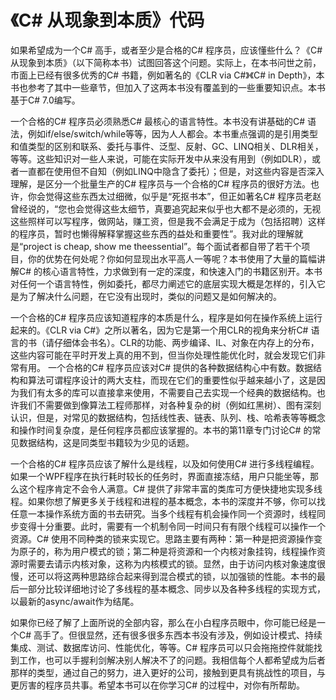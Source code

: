 # 《C# 从现象到本质》代码

如果希望成为一个C# 高手，或者至少是合格的C# 程序员，应该懂些什么？《C#从现象到本质》（以下简称本书）试图回答这个问题。实际上，在本书问世之前，市面上已经有很多优秀的C# 书籍，例如著名的《CLR via C#》《C# in Depth》，本书也参考了其中一些章节，但加入了这两本书没有覆盖到的一些重要知识点。本书基于C# 7.0编写。 

一个合格的C# 程序员必须熟悉C# 最核心的语言特性。本书没有讲基础的C# 语法，例如if/else/switch/while等等，因为人人都会。本书重点强调的是引用类型和值类型的区别和联系、委托与事件、泛型、反射、GC、LINQ相关、DLR相关，等等。这些知识对一些人来说，可能在实际开发中从来没有用到（例如DLR），或者一直都在使用但不自知（例如LINQ中隐含了委托）；但是，对这些内容是否深入理解，是区分一个批量生产的C# 程序员与一个合格的C# 程序员的很好方法。也许，你会觉得这些东西太过细微，似乎是“死抠书本”，但正如著名C# 程序员老赵曾经说的，“您也会觉得这些太细节，真要追究起来似乎也大都不是必须的，无视这些照样可以写程序，做网站，赚工资，但是我不会满足于成为（包括招聘）这样的程序员，暂时也懒得解释掌握这些东西的益处和重要性”。我对此的理解就是“project is cheap, show me theessential”。每个面试者都自带了若干个项目，你的优势在何处呢？你如何显现出水平高人一等呢？本书使用了大量的篇幅讲解C# 的核心语言特性，力求做到有一定的深度，和快速入门的书籍区别开。本书对任何一个语言特性，例如委托，都尽力阐述它的底层实现大概是怎样的，引入它是为了解决什么问题，在它没有出现时，类似的问题又是如何解决的。 

一个合格的C# 程序员应该知道程序的本质是什么，程序是如何在操作系统上运行起来的。《CLR via C#》之所以著名，因为它是第一个用CLR的视角来分析C# 语言的书（请仔细体会书名）。CLR的功能、两步编译、IL、对象在内存上的分布，这些内容可能在平时开发上真的用不到，但当你处理性能优化时，就会发现它们非常有用。 一个合格的C# 程序员应该对C# 提供的各种数据结构心中有数。数据结构和算法可谓程序设计的两大支柱，而现在它们的重要性似乎越来越小了，这是因为我们有太多的库可以直接拿来使用，不需要自己去实现一个经典的数据结构。也许我们不需要做到像算法工程师那样，对各种复杂的树（例如红黑树）、图有深刻认识，但是，对常见的数据结构，包括线性表、链表、队列、栈、哈希表等等概念和操作时间复杂度，是任何程序员都应该掌握的。本书的第11章专门讨论C# 的常见数据结构，这是同类型书籍较为少见的话题。 

一个合格的C# 程序员应该了解什么是线程，以及如何使用C# 进行多线程编程。如果一个WPF程序在执行耗时较长的任务时，界面直接冻结，用户只能坐等，那么这个程序肯定不会令人满意。C# 提供了非常丰富的类库可方便快捷地实现多线程。如果你想了解更多关于线程和进程的基本概念，本书的深度并不够，你可以找任意一本操作系统方面的书去研究。当多个线程有机会操作同一个资源时，线程同步变得十分重要。此时，需要有一个机制令同一时间只有有限个线程可以操作一个资源。C# 使用不同种类的锁来实现它。思路主要有两种：第一种是把资源操作变为原子的，称为用户模式的锁；第二种是将资源和一个内核对象挂钩，线程操作资源时需要去请示内核对象，这称为内核模式的锁。显然，由于访问内核对象速度很慢，还可以将这两种思路综合起来得到混合模式的锁，以加强锁的性能。本书的最后一部分比较详细地讨论了多线程的基本概念、同步以及各种多线程的实现方式，以最新的async/await作为结尾。 

如果你已经了解了上面所说的全部内容，那么在小白程序员眼中，你可能已经是一个C# 高手了。但很显然，还有很多很多东西本书没有涉及，例如设计模式、持续集成、测试、数据库访问、性能优化，等等。C# 程序员可以只会拖拖控件就能找到工作，也可以手握利剑解决别人解决不了的问题。我相信每个人都希望成为后者那样的类型，通过自己的努力，进入更好的公司，接触到更具有挑战性的项目，与更厉害的程序员共事。希望本书可以在你学习C# 的过程中，对你有所帮助。 


